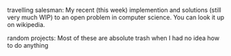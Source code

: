travelling salesman: My recent (this week) implemention and solutions (still very much WIP) to an open problem in computer science. You can look it up on wikipedia.

random projects: Most of these are absolute trash when I had no idea how to do anything
